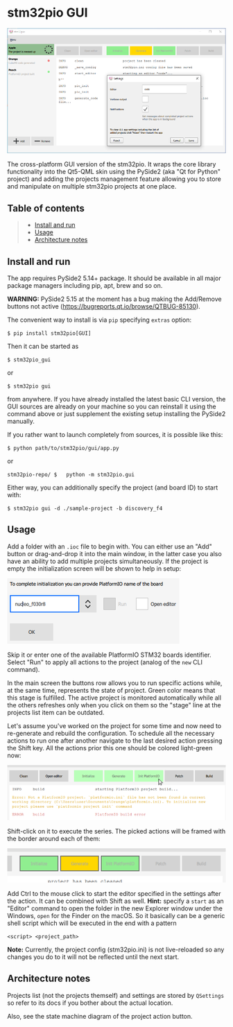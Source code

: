 # stm32pio GUI

![Main](../../screenshots/gui.png)

The cross-platform GUI version of the stm32pio. It wraps the core library functionality into the Qt5-QML skin using the PySide2 (aka "Qt for Python" project) and adding the projects management feature allowing you to store and manipulate on multiple stm32pio projects at one place.


## Table of contents
> - [Install and run](#install-and-run)
> - [Usage](#usage)
> - [Architecture notes](#architecture-notes)


## Install and run

The app requires PySide2 5.14+ package. It should be available in all major package managers including pip, apt, brew and so on.

**WARNING:** PySide2 5.15 at the moment has a bug making the Add/Remove buttons not active (https://bugreports.qt.io/browse/QTBUG-85130).

The convenient way to install is via `pip` specifying `extras` option:
```shell script
$ pip install stm32pio[GUI]
```

Then it can be started as
```shell script
$ stm32pio_gui
```
or
```shell script
$ stm32pio gui
```
from anywhere. If you have already installed the latest basic CLI version, the GUI sources are already on your machine so you can reinstall it using the command above or just supplement the existing setup installing the PySide2 manually.

If you rather want to launch completely from sources, it is possible like this:
```shell script
$ python path/to/stm32pio/gui/app.py
```
or
```shell script
stm32pio-repo/ $   python -m stm32pio.gui
```

Either way, you can additionally specify the project (and board ID) to start with:
```shell script
$ stm32pio gui -d ./sample-project -b discovery_f4
```


## Usage

Add a folder with an `.ioc` file to begin with. You can either use an "Add" button or drag-and-drop it into the main window, in the latter case you also have an ability to add multiple projects simultaneously. If the project is empty the initialization screen will be shown to help in setup:

![Init](usage_tutorial_screenshots/init_screen.png)

Skip it or enter one of the available PlatformIO STM32 boards identifier. Select "Run" to apply all actions to the project (analog of the `new` CLI command).

In the main screen the buttons row allows you to run specific actions while, at the same time, represents the state of project. Green color means that this stage is fulfilled. The active project is monitored automatically while all the others refreshes only when you click on them so the "stage" line at the projects list item can be outdated.

Let's assume you've worked on the project for some time and now need to re-generate and rebuild the configuration. To schedule all the necessary actions to run one after another navigate to the last desired action pressing the Shift key. All the actions prior this one should be colored light-green now:

![Highlighting](usage_tutorial_screenshots/highlighting.png)

Shift-click on it to execute the series. The picked actions will be framed with the border around each of them:

![Group](usage_tutorial_screenshots/group.png)

Add Ctrl to the mouse click to start the editor specified in the settings after the action. It can be combined with Shift as well. **Hint:** specify a `start` as an "Editor" command to open the folder in the new Explorer window under the Windows, `open` for the Finder on the macOS. So it basically can be a generic shell script which will be executed in the end with a pattern
```
<script> <project_path>
```

**Note:** Currently, the project config (stm32pio.ini) is not live-reloaded so any changes you do to it will not be reflected until the next start.


## Architecture notes

Projects list (not the projects themself) and settings are stored by `QSettings` so refer to its docs if you bother about the actual location.

Also, see the state machine diagram of the project action button.
